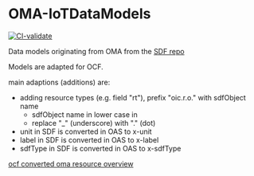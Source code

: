 # OMA-IoTDataModels

[![CI-validate](https://github.com/openconnectivityfoundation/OMA-IoTDataModels/actions/workflows/validate.yml/badge.svg)](https://github.com/openconnectivityfoundation/OMA-IoTDataModels/actions/workflows/validate.yml)

Data models originating from OMA from the [SDF repo](https://github.com/one-data-model/oma-models)

Models are adapted for OCF.

main adaptions (additions) are:
- adding resource types (e.g. field "rt"), prefix "oic.r.o." with sdfObject name
  - sdfObject name in lower case in 
  - replace "_" (underscore) with "." (dot)
- unit in SDF is converted in OAS to x-unit
- label in SDF is converted in OAS to x-label
- sdfType in SDF is converted in OAS to x-sdfType


[ocf converted oma resource overview](https://openconnectivityfoundation.github.io/OMA-IoTDataModels/tools/resource.html)
